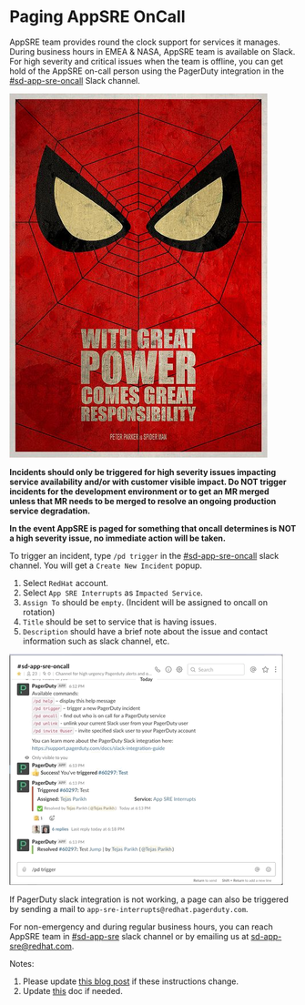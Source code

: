 # Paging AppSRE OnCall

AppSRE team provides round the clock support for services it manages. During business hours in EMEA & NASA, AppSRE team is available on Slack. For high severity and critical issues when the team is offline, you can get hold of the AppSRE on-call person using the PagerDuty integration in the [#sd-app-sre-oncall](https://app.slack.com/client/T027F3GAJ/CKN746TDW) Slack channel.

![](images/spiderman.jpg)

**Incidents should only be triggered for high severity issues impacting service availability and/or with customer visible impact. Do NOT trigger incidents for the development environment or to get an MR merged unless that MR needs to be merged to resolve an ongoing production service degradation.**

**In the event AppSRE is paged for something that oncall determines is NOT a high severity issue, no immediate action will be taken.**

To trigger an incident, type `/pd trigger` in the [#sd-app-sre-oncall](https://app.slack.com/client/T027F3GAJ/CKN746TDW) slack channel. You will get a `Create New Incident` popup.
1. Select `RedHat` account.
1. Select `App SRE Interrupts` as `Impacted Service`.
1. `Assign To` should be `empty`. (Incident will be assigned to oncall on rotation)
1. `Title` should be set to service that is having issues.
1. `Description` should have a brief note about the issue and contact information such as slack channel, etc.

![](images/pd.gif)

If PagerDuty slack integration is not working, a page can also be triggered by sending a mail to `app-sre-interrupts@redhat.pagerduty.com`.

For non-emergency and during regular business hours, you can reach AppSRE team in [#sd-app-sre](https://app.slack.com/client/T027F3GAJ/CCRND57FW) slack channel or by emailing us at sd-app-sre@redhat.com.

Notes:

1. Please update [this blog post](https://mojo.redhat.com/groups/service-delivery/blog/2020/03/19/paging-appsre-oncall) if these instructions change.
2. Update [this](https://docs.google.com/document/d/1WDfSDuV8jCRzTzEYRFnq8qQXgmqZMTKYJPLrGfTBfvQ/edit) doc if needed.
